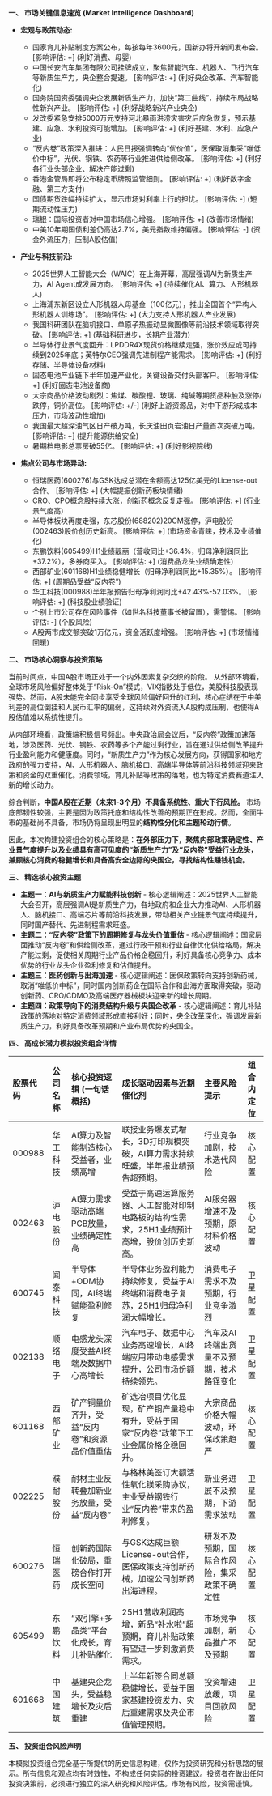 **一、 市场关键信息速览 (Market Intelligence Dashboard)**

*   **宏观与政策动态:**
    *   国家育儿补贴制度方案公布，每孩每年3600元，国新办将开新闻发布会。 [影响评估: +] (利好消费、母婴)
    *   中国长安汽车集团有限公司挂牌成立，聚焦智能汽车、机器人、飞行汽车等新质生产力，央企整合提速。 [影响评估: +] (利好央企改革、汽车智能化)
    *   国务院国资委强调央企发展新质生产力，加快“第二曲线”，持续布局战略性新兴产业。 [影响评估: +] (利好战略新兴产业央企)
    *   发改委紧急安排5000万元支持河北暴雨洪涝灾害灾后应急恢复，预示基建、应急、水利投资可能增加。 [影响评估: +] (利好基建、水利、应急产业)
    *   “反内卷”政策深入推进：人民日报强调转向“优价值”，医保取消集采“唯低价中标”，光伏、钢铁、农药等行业推进供给侧改革。 [影响评估: +] (利好各行业头部企业、解决产能过剩)
    *   香港金管局即将公布稳定币牌照监管细则。 [影响评估: +] (利好数字金融、第三方支付)
    *   国债期货跌幅持续扩大，显示市场对利率上行的担忧。 [影响评估: -] (短期流动性压力)
    *   瑞银：国际投资者对中国市场信心增强。 [影响评估: +] (改善市场情绪)
    *   中美10年期国债利差仍高达2.7%，美元指数维持偏强。 [影响评估: -] (资金外流压力，压制A股估值)

*   **产业与科技前沿:**
    *   2025世界人工智能大会（WAIC）在上海开幕，高层强调AI为新质生产力，AI Agent成发展方向。 [影响评估: +] (持续催化AI、算力、人形机器人)
    *   上海浦东新区设立人形机器人母基金（100亿元），推出全国首个“异构人形机器人训练场”。 [影响评估: +] (大力支持人形机器人产业发展)
    *   我国科研团队在脑机接口、单原子热振动显微图像等前沿技术领域取得突破。 [影响评估: +] (基础科研进步，长期产业潜力)
    *   半导体行业景气度回升：LPDDR4X现货价格继续走强，涨价效应或可持续到2025年底；英特尔CEO强调先进制程产能需求。 [影响评估: +] (利好存储、半导体设备材料)
    *   固态电池产业链下半年加速产业化，关键设备交付头部客户。 [影响评估: +] (利好固态电池设备商)
    *   大宗商品价格波动剧烈：焦煤、碳酸锂、玻璃、纯碱等期货品种触及涨停/跌停，铜价高位。 [影响评估: +/-] (利好上游资源品，对中下游形成成本压力，市场波动性增加)
    *   我国最大超深油气区日产破万吨，长庆油田页岩油日产量首次突破万吨。 [影响评估: +] (提升能源供给安全)
    *   暑期档电影总票房破55亿。 [影响评估: +] (利好影视院线)

*   **焦点公司与市场异动:**
    *   恒瑞医药(600276)与GSK达成总潜在金额高达125亿美元的License-out合作。 [影响评估: +] (大幅提振创新药板块情绪)
    *   CRO、CPO概念股持续大涨，创新药概念反复走强。 [影响评估: +] (行业景气度高)
    *   半导体板块再度走强，东芯股份(688202)20CM涨停，沪电股份(002463)股价创历史新高。 [影响评估: +] (市场资金青睐，技术及业绩催化)
    *   东鹏饮料(605499)H1业绩靓丽（营收同比+36.4%，归母净利润同比+37.2%），多券商买入。 [影响评估: +] (消费品龙头业绩确定性)
    *   西部矿业(601168)H1业绩稳健增长（归母净利润同比+15.35%）。 [影响评估: +] (周期品受益“反内卷”)
    *   华工科技(000988)半年报预告归母净利润同比+42.43%-52.03%。 [影响评估: +] (科技股业绩验证)
    *   个别上市公司存在风险事件（如世名科技董事长被留置），需警惕。 [影响评估: -] (个股风险)
    *   A股两市成交额突破1万亿元，资金活跃度增强。 [影响评估: +] (市场情绪回暖)

**二、 市场核心洞察与投资策略**

当前时间点，中国A股市场正处于一个内外因素复杂交织的阶段。
从外部环境看，全球市场风险偏好整体处于“Risk-On”模式，VIX指数处于低位，美股科技股表现强势。然而，A股未能完全同步享受全球风险偏好回升的红利，核心症结在于中美利差的高位倒挂和人民币汇率的偏弱，这持续对外资流入A股构成压制，也使得A股估值难以系统性提升。

从内部环境看，政策端积极信号频出。中央政治局会议后，“反内卷”政策加速落地，涉及医药、光伏、钢铁、农药等多个产能过剩行业，旨在通过供给侧改革提升行业盈利能力和健康度。同时，“新质生产力”作为核心发展方向，获得国家和地方政府的强力支持，AI、人形机器人、脑机接口、高端半导体等前沿科技领域迎来政策和资金的双重催化。消费领域，育儿补贴等政策的落地，也为特定消费赛道注入新的增长动力。

综合判断，**中国A股在近期（未来1-3个月）不具备系统性、重大下行风险。** 市场底部韧性较强，主要是因为政策托底和结构性改善的预期正在形成。然而，全面牛市的基础尚不具备，市场仍将呈现出明显的**结构性分化和主题轮动行情**。

因此，本次构建投资组合的核心策略是：**在外部压力下，聚焦内部政策确定性、产业景气度提升以及业绩具有高可见度的“新质生产力”及“反内卷”受益行业龙头，兼顾核心消费的稳健增长和具备高安全边际的央国企，寻找结构性赚钱机会。**

**三、 精选核心投资主题**

*   **主题一：AI与新质生产力赋能科技创新** - 核心逻辑阐述：2025世界人工智能大会召开，高层强调AI是新质生产力，各地政府和企业大力推动AI、人形机器人、脑机接口、高端芯片等前沿科技发展，带动相关产业链景气度持续提升，同时国产替代、先进制程需求旺盛。
*   **主题二：“反内卷”政策下的周期修复与龙头价值重估** - 核心逻辑阐述：国家层面推动“反内卷”和供给侧改革，通过行政干预和行业自律优化供给格局，解决产能过剩，促使相关周期行业产品价格企稳回升，利好具备核心竞争力、成本优势的行业龙头企业盈利修复和估值提升。
*   **主题三：医药创新与出海加速** - 核心逻辑阐述：医保政策转向支持创新药械，取消“唯低价中标”，同时国内创新药企在国际合作和出海方面取得突破，驱动创新药、CRO/CDMO及高端医疗器械板块迎来新的增长周期。
*   **主题四：政策导向下的消费结构升级与央国企改革** - 核心逻辑阐述：育儿补贴政策的落地对特定消费领域形成直接利好；同时，央企改革深化，强调发展新质生产力，利好具备改革预期和产业布局优势的央国企。

**四、 高成长潜力模拟投资组合详情**

| 股票代码 | 公司名称 | 核心投资逻辑 (一句话概括) | 成长驱动因素与近期催化剂 | 主要风险提示 | 组合内定位 |
| :------- | :------- | :-------------------------- | :------------------------- | :----------- | :--------- |
| 000988   | 华工科技 | AI算力及智能制造核心受益者，业绩高增 | 联接业务爆发式增长，3D打印规模突破，AI算力需求持续旺盛，半年报业绩预告超预期。 | 行业竞争加剧，技术迭代风险 | 核心配置 |
| 002463   | 沪电股份 | AI算力需求驱动高端PCB放量，业绩确定性高 | 受益于高速运算服务器、人工智能对印制电路板的结构性需求，25H1业绩预计高增，股价创历史新高。 | AI服务器增速不及预期，原材料价格波动 | 核心配置 |
| 600745   | 闻泰科技 | 半导体+ODM协同，AI终端赋能盈利修复 | 半导体业务盈利能力持续修复，受益于AI终端和消费电子复苏，25H1归母净利润大幅增长。 | 消费电子需求不及预期，行业竞争激烈 | 卫星配置 |
| 002138   | 顺络电子 | 电感龙头深度受益AI终端及数据中心高增长 | 汽车电子、数据中心业务高速增长，AI终端应用带动电感需求提升，公司市场份额持续领先。 | 汽车及AI终端出货量不及预期，技术路径变化 | 卫星配置 |
| 601168   | 西部矿业 | 矿产铜量价齐升，受益“反内卷”和资源品价值重估 | 矿选冶项目优化显现，矿产铜产量稳中有升，受益于国家“反内卷”政策下工业金属价格企稳回升。 | 大宗商品价格大幅波动，环保政策趋严 | 核心配置 |
| 002225   | 濮耐股份 | 耐材主业反转叠加新业务放量，受益“反内卷” | 与格林美签订大额活性氧化镁采购协议，主业受益钢铁行业“反内卷”带来的盈利修复。 | 新业务进展不及预期，下游需求波动 | 卫星配置 |
| 600276   | 恒瑞医药 | 创新药国际化破局，重磅合作打开成长空间 | 与GSK达成巨额License-out合作，医保政策支持创新药械，加速公司创新药出海进程。 | 研发不及预期，国际合作风险，集采政策不确定性 | 核心配置 |
| 605499   | 东鹏饮料 | “双引擎+多品类”平台化成长，育儿补贴催化 | 25H1营收利润高增，新品“补水啦”超预期，育儿补贴政策有望进一步刺激消费需求。 | 市场竞争加剧，新品推广不及预期 | 核心配置 |
| 601668   | 中国建筑 | 基建央企龙头，受益稳增长及灾后重建 | 上半年新签合同总额稳健增长，受益于国家基建投资发力、灾后重建需求及央企市值管理预期。 | 投资增速放缓，项目回款风险 | 卫星配置 |

**五、 投资组合风险声明**

本模拟投资组合完全基于所提供的历史信息构建，仅作为投资研究和分析思路的展示。所有信息和观点均有时效性，不构成任何实际的投资建议。投资者在做出任何投资决策前，必须进行独立的深入研究和风险评估。市场有风险，投资需谨慎。
